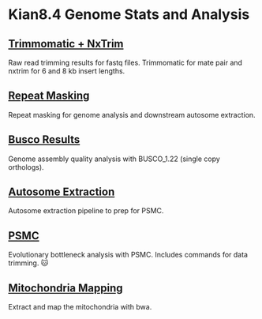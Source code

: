 # Kian8.4 Genome Stats and Analysis

## [Trimmomatic + NxTrim](analysis/kian_8.4_trimming.md)
Raw read trimming results for fastq files. Trimmomatic for mate pair and nxtrim for 6 and 8 kb insert lengths.


## [Repeat Masking](analysis/kian_8.4_repeat_masking.md)
Repeat masking for genome analysis and downstream autosome extraction.


## [Busco Results](analysis/kian_8.4_busco.md)
Genome assembly quality analysis with BUSCO_1.22 (single copy orthologs).


## [Autosome Extraction](analysis/kian_8.4_autosome_extraction.md)
Autosome extraction pipeline to prep for PSMC.


## [PSMC](analysis/kian_8.4_psmc_analysis.md)
Evolutionary bottleneck analysis with PSMC. Includes commands for data trimming. :cat:


## [Mitochondria Mapping](analysis/mito_map.md)
Extract and map the mitochondria with bwa.
